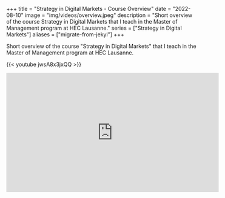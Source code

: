 +++
title = "Strategy in Digital Markets - Course Overview"
date = "2022-08-10"
image = "img/videos/overview.jpeg"
description = "Short overview of the course Strategy in Digital Markets that I teach in the Master of Management program at HEC Lausanne."
series = ["Strategy in Digital Markets"]
aliases = ["migrate-from-jekyl"]
+++

Short overview of the course "Strategy in Digital Markets" that I teach in the Master of Management program at HEC Lausanne.
<!--more-->

{{< youtube jwsA8x3jxQQ >}}





<iframe width="560" height="315" src="https://www.youtube.com/embed/jwsA8x3jxQQ" title="YouTube video player" frameborder="0" allow="accelerometer; autoplay; clipboard-write; encrypted-media; gyroscope; picture-in-picture" allowfullscreen></iframe>


